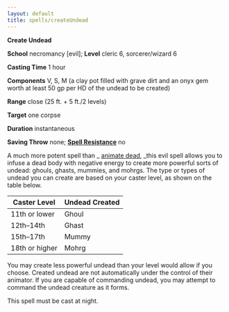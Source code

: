 ```yaml
---
layout: default
title: spells/createUndead
---
```

 **Create Undead**

**School** necromancy [evil]; **Level** cleric 6, sorcerer/wizard 6

**Casting Time** 1 hour

**Components** V, S, M (a clay pot filled with grave dirt and an onyx gem worth at least 50 gp per HD of the undead to be created)

**Range** close (25 ft. + 5 ft./2 levels)

**Target** one corpse

**Duration** instantaneous

**Saving Throw** none; **[Spell Resistance](../glossary#_spell-resistance)** no

A much more potent spell than _ [animate dead](animateDead#_animate-dead), _this evil spell allows you to infuse a dead body with negative energy to create more powerful sorts of undead: ghouls, ghasts, mummies, and mohrgs. The type or types of undead you can create are based on your caster level, as shown on the table below.

| Caster Level | Undead Created |
| --- | --- |
| 11th or lower | Ghoul |
| 12th–14th | Ghast |
| 15th–17th | Mummy |
| 18th or higher | Mohrg |

You may create less powerful undead than your level would allow if you choose. Created undead are not automatically under the control of their animator. If you are capable of commanding undead, you may attempt to command the undead creature as it forms.

This spell must be cast at night.

